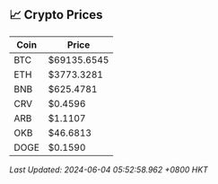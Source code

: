 ## 📈 Crypto Prices

| Coin | Price |
| ---- | ----- |
| BTC | $69135.6545 |
| ETH | $3773.3281 |
| BNB | $625.4781 |
| CRV | $0.4596 |
| ARB | $1.1107 |
| OKB | $46.6813 |
| DOGE | $0.1590 |

_Last Updated: 2024-06-04 05:52:58.962 +0800 HKT_